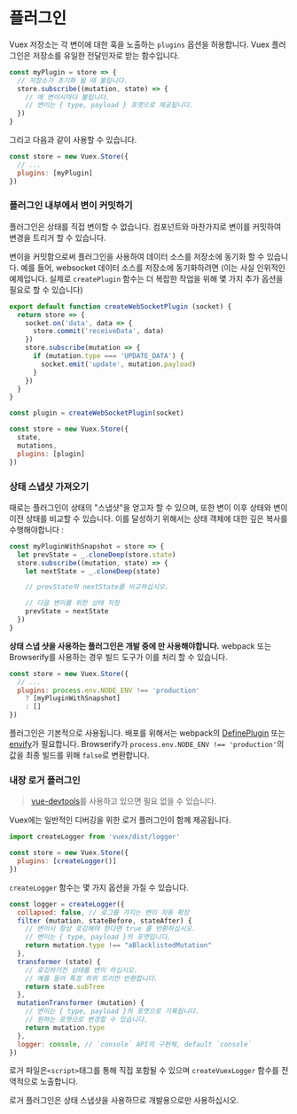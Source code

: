 # 플러그인

Vuex 저장소는 각 변이에 대한 훅을 노출하는 `plugins` 옵션을 허용합니다. Vuex 플러그인은 저장소를 유일한 전달인자로 받는 함수입니다.

``` js
const myPlugin = store => {
  // 저장소가 초기화 될 때 불립니다.
  store.subscribe((mutation, state) => {
    // 매 변이시마다 불립니다.
    // 변이는 { type, payload } 포맷으로 제공됩니다.
  })
}
```

그리고 다음과 같이 사용할 수 있습니다.

``` js
const store = new Vuex.Store({
  // ...
  plugins: [myPlugin]
})
```

### 플러그인 내부에서 변이 커밋하기

플러그인은 상태를 직접 변이할 수 없습니다. 컴포넌트와 마찬가지로 변이를 커밋하여 변경을 트리거 할 수 있습니다.

변이을 커밋함으로써 플러그인을 사용하여 데이터 소스를 저장소에 동기화 할 수 있습니다. 예를 들어, websocket 데이터 소스를 저장소에 동기화하려면 (이는 사실 인위적인 예제입니다. 실제로 `createPlugin` 함수는 더 복잡한 작업을 위해 몇 가지 추가 옵션을 필요로 할 수 있습니다)

``` js
export default function createWebSocketPlugin (socket) {
  return store => {
    socket.on('data', data => {
      store.commit('receiveData', data)
    })
    store.subscribe(mutation => {
      if (mutation.type === 'UPDATE_DATA') {
        socket.emit('update', mutation.payload)
      }
    })
  }
}
```

``` js
const plugin = createWebSocketPlugin(socket)

const store = new Vuex.Store({
  state,
  mutations,
  plugins: [plugin]
})
```

### 상태 스냅샷 가져오기

때로는 플러그인이 상태의 "스냅샷"을 얻고자 할 수 있으며, 또한 변이 이후 상태와 변이 이전 상태를 비교할 수 있습니다. 이를 달성하기 위해서는 상태 객체에 대한 깊은 복사를 수행해야합니다 :

``` js
const myPluginWithSnapshot = store => {
  let prevState = _.cloneDeep(store.state)
  store.subscribe((mutation, state) => {
    let nextState = _.cloneDeep(state)

    // prevState와 nextState를 비교하십시오.

    // 다음 변이를 위한 상태 저장
    prevState = nextState
  })
}
```

**상태 스냅 샷을 사용하는 플러그인은 개발 중에 만 사용해야합니다.** webpack 또는 Browserify를 사용하는 경우 빌드 도구가 이를 처리 할 수 있습니다.

``` js
const store = new Vuex.Store({
  // ...
  plugins: process.env.NODE_ENV !== 'production'
    ? [myPluginWithSnapshot]
    : []
})
```

플러그인은 기본적으로 사용됩니다. 배포를 위해서는 webpack의 [DefinePlugin](https://webpack.js.org/plugins/define-plugin/) 또는 [envify](https://github.com/hughsk/envify)가 필요합니다. Browserify가 `process.env.NODE_ENV !== 'production'`의 값을 최종 빌드를 위해 `false`로 변환합니다.


### 내장 로거 플러그인

> [vue-devtools](https://github.com/vuejs/vue-devtools)를 사용하고 있으면 필요 없을 수 있습니다.

Vuex에는 일반적인 디버깅을 위한 로거 플러그인이 함께 제공됩니다.

``` js
import createLogger from 'vuex/dist/logger'

const store = new Vuex.Store({
  plugins: [createLogger()]
})
```

`createLogger` 함수는 몇 가지 옵션을 가질 수 있습니다.

``` js
const logger = createLogger({
  collapsed: false, // 로그를 가지는 변이 자동 확장
  filter (mutation, stateBefore, stateAfter) {
    // 변이시 항상 로깅해야 한다면 true 를 반환하십시오.
    // 변이는 { type, payload }의 포맷입니다.
    return mutation.type !== "aBlacklistedMutation"
  },
  transformer (state) {
    // 로깅하기전 상태를 변이 하십시오.
    // 예를 들어 특정 하위 트리만 반환합니다.
    return state.subTree
  },
  mutationTransformer (mutation) {
    // 변이는 { type, payload }의 포맷으로 기록됩니다.
    // 원하는 포맷으로 변경할 수 있습니다.
    return mutation.type
  },
  logger: console, // `console` API의 구현체, default `console`
})
```

로거 파일은`<script>`태그를 통해 직접 포함될 수 있으며 `createVuexLogger` 함수를 전역적으로 노출합니다.

로거 플러그인은 상태 스냅샷을 사용하므로 개발용으로만 사용하십시오.
